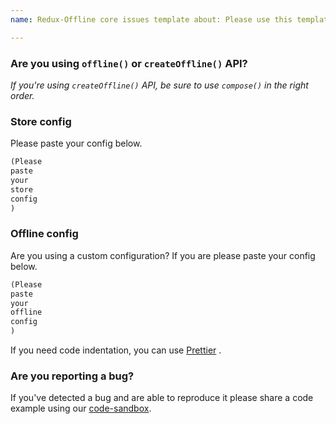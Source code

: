 ```yaml
---
name: Redux-Offline core issues template about: Please use this template if reporting a bug

---
```


### Are you using `offline()` or `createOffline()` API?

_If you're using `createOffline()` API, be sure to use `compose()` in the right order._

### Store config

Please paste your config below.

```js
(Please
paste
your
store
config
)
```

### Offline config

Are you using a custom configuration? If you are please paste your config below.

```js
(Please
paste
your
offline
config
)
```

If you need code indentation, you can
use [Prettier](https://prettier.io/playground/#N4Igxg9gdgLgprEAuEAzArlMMCW0AEAEnADYkQDqEATiQCYAUwA5tXHLlM-gLz4A6IABalyggDT5W7eHV74A5IKq06ghZIDOOEghjzUAQxKa4k6AFkI6UwHkAbnGriAvgEp8wflG-58OVAYAQmkOHC43YDYYdGoofCh0MhcAbm9fPz8Aeiz8ABVbABFbJHxC6AV9Gzh8akMoOggAW394tganDN19RJa+C0MYIQA6VHIafAYBoeG6huaGDwAqfABGAFEAagB2N2GYCABlGGpw5kXZuAAHEkMwOAYs-n5h57pNrJxmSUFBN3T4rUOLF4gAeOg4ez4MC3TSaAByhiacB4CmIZEoNHoCnwuBguh4wAABgBNaz4QxsfD2HDaA7UBLoJoAIyc+AAJMBGS0XESXPhLNY7I5qITBdUHE4XAA+AGZfCgzQnaDMaVc0KcZjDTQkHD3Bj4AAMklW+D2BwAqlcrk4AMKGUyLfCbKRsMJcbW6-Wrc0QAAyEAA7naHQ8PC5QVkldQVbLAX4WG7NcMEHRNBQcEMGBI-vgAPwCECF-ClRVXer4JUATwJwGAkHI1FKSn40irChcMokhcjmnLUGl+BcGT8oLgTTj-Bg6qTcDkw58MEj47j8q5DG0ulg-3jmQLgleIBHmVKgiCggXx8jEPs0rSPigLhA4hAECuuGgmmQoEpMcDAAVKQQL8UEMewIBwOhnxAZk6jAABrDhDnLMAzmQE50DMEBwlMagYH-OpmCaQxkCMEwsIAK00AAPAAhODEJgQ4kTgP1wjgUjjFMF9y2oXDkBgwxmRraBoKuU5YAzOghmQAAOY0QHEiBTAoOorgE8S4FwxxoLYABHdAcDYAjDCIkikDI7iQFMJocHQ6hMJfbQuF0ABFdAIHgezHJAGAhKkmSkAAJhfE5DB0M5bWaYiBKgaAOJfao8iEkDLLgTsgA)
.

### Are you reporting a bug?

If you've detected a bug and are able to reproduce it please share a code example using
our [code-sandbox](https://codesandbox.io/s/8xml9l1r0j).
